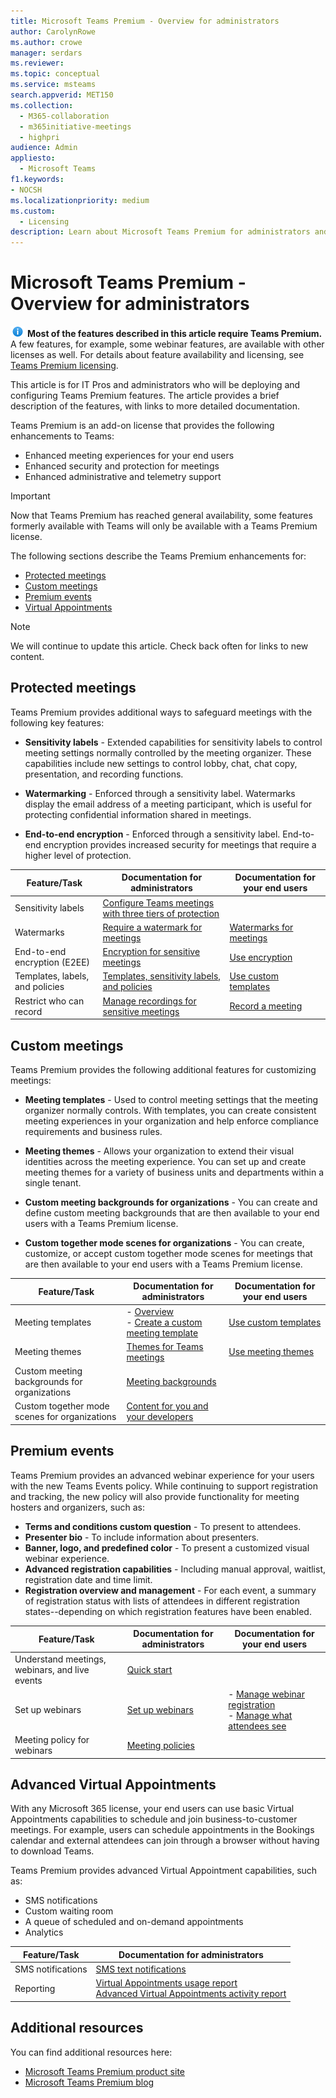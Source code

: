 ```yaml
---
title: Microsoft Teams Premium - Overview for administrators
author: CarolynRowe
ms.author: crowe
manager: serdars
ms.reviewer: 
ms.topic: conceptual
ms.service: msteams
search.appverid: MET150
ms.collection:
  - M365-collaboration
  - m365initiative-meetings
  - highpri
audience: Admin
appliesto:
  - Microsoft Teams
f1.keywords:
- NOCSH
ms.localizationpriority: medium
ms.custom:
  - Licensing
description: Learn about Microsoft Teams Premium for administrators and IT Professionals.
---
```


# Microsoft Teams Premium - Overview for administrators

![Information icon](media/info.png) **Most of the features described in this article require Teams Premium.** A few features, for example, some webinar features, are available with other licenses as well. For details about feature availability and licensing, see [Teams Premium licensing](teams-add-on-licensing/licensing-enhance-teams.md).

This article is for IT Pros and administrators who will be deploying and configuring Teams Premium features. The article provides a brief description of the features, with links to more detailed documentation.

Teams Premium is an add-on license that provides the following enhancements to Teams:  

-	Enhanced meeting experiences for your end users
-	Enhanced security and protection for meetings
-	Enhanced administrative and telemetry support

> [!IMPORTANT]
> Now that Teams Premium has reached general availability, some features formerly available with Teams will only be available with a Teams Premium license.

The following sections describe the Teams Premium enhancements for:

- [Protected meetings](#protected-meetings)
- [Custom meetings](#custom-meetings)
- [Premium events](#premium-events)
- [Virtual Appointments](#advanced-virtual-appointments)

> [!Note]
>We will continue to update this article. Check back often for links to new content.

## Protected meetings

Teams Premium provides additional ways to safeguard meetings with the following key features: 

- **Sensitivity labels** - Extended capabilities for sensitivity labels to control meeting settings normally controlled by the meeting organizer. These capabilities include new settings to control lobby, chat, chat copy, presentation, and recording functions.

- **Watermarking** - Enforced through a sensitivity label. Watermarks display the email address of a meeting participant, which is useful for protecting confidential information shared in meetings. 

- **End-to-end encryption** - Enforced through a sensitivity label. End-to-end encryption provides increased security for meetings that require a higher level of protection.


| Feature/Task  | Documentation for administrators | Documentation for your end users
| -------------------- | ----------- | ------------ |
| Sensitivity labels | [Configure Teams meetings with three tiers of protection](configure-meetings-three-tiers-protection.md) | |
| Watermarks | [Require a watermark for meetings](watermark-meeting-content-video.md) | [Watermarks for meetings](https://support.microsoft.com/office/watermark-for-teams-meetings-a9166432-f429-4a19-9a72-c9e8fdf4f589)|
| End-to-end encryption (E2EE) | [Encryption for sensitive meetings](end-to-end-encrypted-meetings.md) | [Use encryption](https://support.microsoft.com/office/use-end-to-end-encryption-for-teams-meetings-a8326d15-d187-49c4-ac99-14c17dbd617c)  |
| Templates, labels, and policies | [Templates, sensitivity labels, and policies](meeting-templates-sensitivity-labels-policies.md)  | [Use custom templates](https://support.microsoft.com/office/use-custom-templates-for-teams-meetings-78279be9-3283-4999-b24e-96fb0da2fb4f) |
| Restrict who can record | [Manage recordings for sensitive meetings](manage-meeting-recording-options.md) | [Record a meeting](https://support.microsoft.com/office/record-a-meeting-in-teams-34dfbe7f-b07d-4a27-b4c6-de62f1348c24?storagetype=stage#bkmk_whocanstartorstoparecording) |


## Custom meetings

Teams Premium provides the following additional features for customizing meetings:

- **Meeting templates** - Used to control meeting settings that the meeting organizer normally controls. With templates, you can create consistent meeting experiences in your organization and help enforce compliance requirements and business rules.

- **Meeting themes** - Allows your organization to extend their visual identities across the meeting experience. You can set up and create meeting themes for a variety of business units and departments within a single tenant.

- **Custom meeting backgrounds for organizations** - You can create and define custom meeting backgrounds that are then available to your end users with a Teams Premium license.

- **Custom together mode scenes for organizations** -  You can create, customize, or accept custom together mode scenes for meetings that are then available to your end users with a Teams Premium license.


| Feature/Task | Documentation for administrators | Documentation for your end users
| -------------------- | ----------- | ------------ |
| Meeting templates | - [Overview](custom-meeting-templates-overview.md)<br>- [Create a custom meeting template](create-custom-meeting-template.md)| [Use custom templates](https://support.microsoft.com/office/use-custom-templates-for-teams-meetings-78279be9-3283-4999-b24e-96fb0da2fb4f)
| Meeting themes | [Themes for Teams meetings](meeting-themes.md) | [Use meeting themes](https://support.microsoft.com/office/use-meeting-themes-for-teams-meetings-fbfd826d-1112-4790-918a-5a82cac8250e) |
| Custom meeting backgrounds for organizations | [Meeting backgrounds](custom-meeting-backgrounds.md)| |
| Custom together mode scenes for organizations | [Content for you and your developers](/microsoftteams/platform/apps-in-teams-meetings/teams-together-mode)| |





## Premium events

Teams Premium provides an advanced webinar experience for your users with the new Teams Events policy. While continuing to support registration and tracking, the new policy will also provide functionality for meeting hosters and organizers, such as:

- **Terms and conditions custom question** - To present to attendees.
- **Presenter bio** - To include information about presenters.
- **Banner, logo, and predefined color** - To present a customized visual webinar experience.
- **Advanced registration capabilities** - Including manual approval, waitlist, registration date and time limit.
- **Registration overview and management** - For each event, a summary of registration status with lists of attendees in different registration states--depending on which registration features have been enabled.


| Feature/Task | Documentation for administrators | Documentation for your end users
| -------------------- | ----------- | ----------- |
| Understand meetings, webinars, and live events | [Quick start](quick-start-meetings-live-events.md) | |
| Set up webinars | [Set up webinars](set-up-webinars.md) | - [Manage webinar registration](https://support.microsoft.com/office/manage-webinar-registration-923f382a-0cca-433a-b38d-7461971192d1) <br> - [Manage what attendees see](https://support.microsoft.com/office/manage-what-attendees-see-in-teams-meetings-19bfd690-8122-49f4-bc04-c2c5f69b4e16)|
| Meeting policy for webinars | [Meeting policies](meeting-policies-in-teams-general.md) | |




## Advanced Virtual Appointments

With any Microsoft 365 license, your end users can use basic Virtual Appointments capabilities to schedule and join business-to-customer meetings. For example, users can schedule appointments in the Bookings calendar and external attendees can join through a browser without having to download Teams. 

Teams Premium provides advanced Virtual Appointment capabilities, such as:

- SMS notifications
- Custom waiting room
- A queue of scheduled and on-demand appointments
- Analytics

| Feature/Task  | Documentation for administrators | 
| -------------------- | ----------- | 
| SMS notifications  | [SMS text notifications](bookings-app-admin.md#sms-text-notifications) | 
| Reporting | [Virtual Appointments usage report](/microsoft-365/frontline/virtual-appointments-usage-report?bc=%2fmicrosoftteams%2fbreadcrumb%2ftoc.json&toc=%2fmicrosoftteams%2ftoc.json)<br>[Advanced Virtual Appointments activity report](/microsoft-365/frontline/advanced-virtual-appointments-activity-report?bc=%2fmicrosoftteams%2fbreadcrumb%2ftoc.json&toc=%2fmicrosoftteams%2ftoc.json) | 



## Additional resources

You can find additional resources here:

- [Microsoft Teams Premium product site](https://www.microsoft.com/microsoft-teams/premium)
- [Microsoft Teams Premium blog](https://www.microsoft.com/microsoft-365/blog/2022/10/12/introducing-microsoft-teams-premium-the-better-way-to-meet/)

